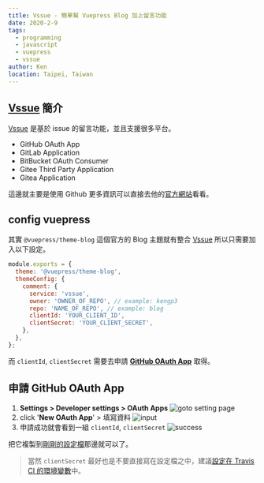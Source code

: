 ```yaml
---
title: Vssue - 簡單幫 Vuepress Blog 加上留言功能
date: 2020-2-9
tags:
  - programming
  - javascript
  - vuepress
  - vssue
author: Ken
location: Taipei, Taiwan
---
```


## [Vssue](https://vssue.js.org/) 簡介

[Vssue](https://vssue.js.org/) 是基於 issue 的留言功能，並且支援很多平台。

- GitHub OAuth App
- GitLab Application
- BitBucket OAuth Consumer
- Gitee Third Party Application
- Gitea Application

這邊就主要是使用 Github 更多資訊可以直接去他的[官方網站](https://vssue.js.org/)看看。

## config vuepress

其實 `@vuepress/theme-blog` 這個官方的 Blog 主題就有整合 [Vssue](https://vssue.js.org/) 所以只需要加入以下設定。

```js
module.exports = {
  theme: '@vuepress/theme-blog',
  themeConfig: {
    comment: {
      service: 'vssue',
      owner: 'OWNER_OF_REPO', // example: kengp3
      repo: 'NAME_OF_REPO', // example: blog
      clientId: 'YOUR_CLIENT_ID',
      clientSecret: 'YOUR_CLIENT_SECRET',
    },
  },
};
```

而 `clientId`, `clientSecret` 需要去申請 **[GitHub OAuth App](https://github.com/settings/developers)** 取得。

## 申請 GitHub OAuth App

1. **Settings > Developer settings > OAuth Apps**
   ![goto setting page](~@alias/2020-2-9-vuepress-comment-vssue/01.png)
1. click '**New OAuth App**' > 填寫資料
   ![input](~@alias/2020-2-9-vuepress-comment-vssue/02.png)
1. 申請成功就會看到一組 `clientId`, `clientSecret`
   ![success](~@alias/2020-2-9-vuepress-comment-vssue/03.png)

把它複製到[剛剛的設定檔](#config-vuepress)那邊就可以了。

> 當然 `clientSecret` 最好也是不要直接寫在設定檔之中，建議[設定在 Travis CI 的環境變數](./2020-2-7-build-blog-with-vuepress.md#_2-設定-travis-ci)中。
